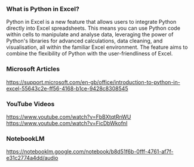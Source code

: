 ### What is Python in Excel?
Python in Excel is a new feature that allows users to integrate Python directly into Excel spreadsheets. This means you can use Python code within cells to manipulate and analyse data, leveraging the power of Python's libraries for advanced calculations, data cleaning, and visualisation, all within the familiar Excel environment. The feature aims to combine the flexibility of Python with the user-friendliness of Excel.
### Microsoft Articles
https://support.microsoft.com/en-gb/office/introduction-to-python-in-excel-55643c2e-ff56-4168-b1ce-9428c8308545

### YouTube Videos
https://www.youtube.com/watch?v=FbBXtqtRnWU
https://www.youtube.com/watch?v=FicDbWkofnI

### NotebookLM
https://notebooklm.google.com/notebook/b8d51f6b-0fff-4761-af7f-e31c2774a4dd/audio
